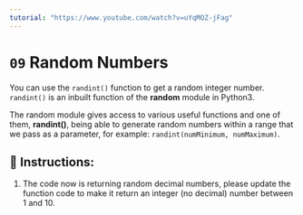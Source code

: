 ```yaml
---
tutorial: "https://www.youtube.com/watch?v=uYqMOZ-jFag"
---
```


# `09` Random Numbers

You can use the `randint()` function to get a random integer number. `randint()` is an inbuilt function of the **random** module in Python3.

The random module gives access to various useful functions and one of them, **randint()**,  being able to generate random numbers within a range that we pass as a parameter, for example: `randint(numMinimum, numMaximum)`.

## 📝 Instructions:

1. The code now is returning random decimal numbers, please update the function code to make it return an integer (no decimal) number between 1 and 10.
